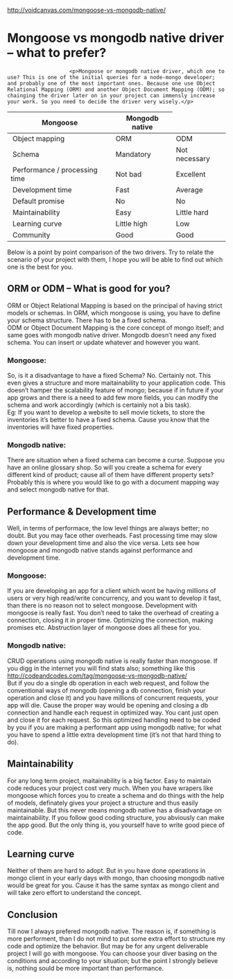 <a href="http://voidcanvas.com/mongoose-vs-mongodb-native/">http://voidcanvas.com/mongoose-vs-mongodb-native/</a><div id="articleHeader"><h1>                            Mongoose vs mongodb native driver – what to prefer?                        </h1></div>
                    
					





					
                        <p>Mongoose or mongodb native driver, which one to use? This is one of the initial queries for a node-mongo developer; and probably one of the most important ones. Because one use Object Relational Mapping (ORM) and another Object Document Mapping (ODM); so chainging the driver later on in your project can immensly increase your work. So you need to decide the driver very wisely.</p>
<table>
<thead>
<tr>

<th><strong>Mongoose</strong></th>
<th><strong>Mongodb native</strong></th>
</tr>
</thead>
<tbody>
<tr>
<td> Object mapping</td>
<td>ORM</td>
<td>ODM</td>
</tr>
<tr>
<td> Schema</td>
<td>Mandatory</td>
<td>Not necessary</td>
</tr>
<tr>
<td> Performance / processing time</td>
<td>Not bad</td>
<td>Excellent</td>
</tr>
<tr>
<td> Development time</td>
<td>Fast</td>
<td>Average</td>
</tr>
<tr>
<td> Default promise</td>
<td>No</td>
<td>No</td>
</tr>
<tr>
<td> Maintainability</td>
<td>Easy</td>
<td>Little hard</td>
</tr>
<tr>
<td> Learning curve</td>
<td>Little high</td>
<td>Low</td>
</tr>
<tr>
<td> Community</td>
<td>Good</td>
<td>Good</td>
</tr>
</tbody>
</table>
<p>Below is a point by point comparison of the two drivers. Try to relate the scenario of your project with them, I hope you will be able to find out which one is the best for you.</p>
<h2>ORM or ODM – What is good for you?</h2>
<p>ORM or Object Relational Mapping is based on the principal of having strict models or schemas. In ORM, which mongoose is using, you have to define your schema structure. There has to be a fixed schema.<br />
ODM or Object Document Mapping is the core concept of mongo itself; and same goes with mongodb native driver. Mongodb doesn’t need any fixed schema. You can insert or update whatever and however you want.</p>
<h3>Mongoose:</h3>
<p>So, is it a disadvantage to have a fixed Schema? No. Certainly not. This even gives a structure and more maitainability to your application code. This doesn’t hamper the scalability feature of mongo; because if in future if your app grows and there is a need to add few more fields, you can modify the schema and work accordingly (which is certainly not a bis task).<br />
Eg: If you want to develop a website to sell movie tickets, to store the inventories it’s better to have a fixed schema. Cause you know that the inventories will have fixed properties.</p>
<h3>Mongodb native:</h3>
<p>There are situation when a fixed schema can become a curse. Suppose you have an online glossary shop. So will you create a schema for every different kind of product; cause all of them have different property sets? Probably this is where you would like to go with a document mapping way and select mongodb native for that.</p>
<h2>Performance & Development time</h2>
<p>Well, in terms of performace, the low level things are always better; no doubt. But you may face other overheads. Fast processing time may slow down your development time and also the vice versa. Lets see how mongoose and mongodb native stands against performance and development time.</p>
<h3>Mongoose:</h3>
<p>If you are developing an app for a client which wont be having millions of users or very high read/write concurrency, and you want to develop it fast, than there is no reason not to select mongoose. Development with mongoose is really fast. You don’t need to take the overhead of creating a connection, closing it in proper time. Optimizing the connection, making promises etc. Abstruction layer of mongoose does all these for you.</p>
<h3>Mongodb native:</h3>
<p>CRUD operations using mongodb native is really faster than mongoose. If you digg in the internet you will find stats also; something like this <a href="http://codeandcodes.com/tag/mongoose-vs-mongodb-native/" target="_blank">http://codeandcodes.com/tag/mongoose-vs-mongodb-native/</a><br />
But if you do a single db operation in each web request, and follow the conventional ways of mongodb (opening a db connection, finish your operation and close it) and you have millions of concurrent requests, your app will die. Cause the proper way would be opening and closing a db connection and handle each request in optimized way. You cant just open and close it for each request. So this optimized handling need to be coded by you if you are making a performant app using mongodb native; for what you have to spend a little extra development time (it’s not that hard thing to do).</p>
<h2>Maintainability</h2>
<p>For any long term project, maitainability is a big factor. Easy to maintain code reduces your project cost very much. When you have wrapers like mongoose which forces you to create a schema and do things with the help of models, definately gives your project a structure and thus easily maintainable. But this never means mongodb native has a disadvantage on maintainability. If you follow good coding structure, you abviously can make the app good. But the only thing is, you yourself have to write good piece of code.</p>
<h2>Learning curve</h2>
<p>Neither of them are hard to adopt. But in you have done operations in mongo client in your early days with mongo, than choosing mongodb native would be great for you. Cause it has the same syntax as mongo client and will take zero effort to understand the concept.</p>
<h2>Conclusion</h2>
<p>Till now I always prefered mongodb native. The reason is, if something is more performent, than I do not mind to put some extra effort to structure my code and optimize the behavior. But may be for any urgent deliverable project I will go with mongoose. You can choose your diver basing on the conditions and according to your situation; but the point I strongly believe is, nothing sould be more important than performance.</p>

                        
                        	
                                                                    
                    